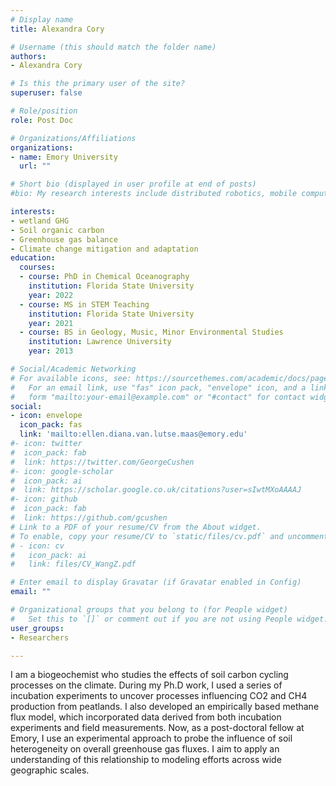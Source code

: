 ```yaml
---
# Display name
title: Alexandra Cory

# Username (this should match the folder name)
authors:
- Alexandra Cory

# Is this the primary user of the site?
superuser: false

# Role/position
role: Post Doc

# Organizations/Affiliations
organizations:
- name: Emory University
  url: ""

# Short bio (displayed in user profile at end of posts)
#bio: My research interests include distributed robotics, mobile computing and programmable matter.

interests:
- wetland GHG
- Soil organic carbon
- Greenhouse gas balance
- Climate change mitigation and adaptation
education:
  courses:
  - course: PhD in Chemical Oceanography
    institution: Florida State University
    year: 2022
  - course: MS in STEM Teaching 
    institution: Florida State University
    year: 2021
  - course: BS in Geology, Music, Minor Environmental Studies
    institution: Lawrence University
    year: 2013

# Social/Academic Networking
# For available icons, see: https://sourcethemes.com/academic/docs/page-builder/#icons
#   For an email link, use "fas" icon pack, "envelope" icon, and a link in the
#   form "mailto:your-email@example.com" or "#contact" for contact widget.
social:
- icon: envelope
  icon_pack: fas
  link: 'mailto:ellen.diana.van.lutse.maas@emory.edu'
#- icon: twitter
#  icon_pack: fab
#  link: https://twitter.com/GeorgeCushen
#- icon: google-scholar
#  icon_pack: ai
#  link: https://scholar.google.co.uk/citations?user=sIwtMXoAAAAJ
#- icon: github
#  icon_pack: fab
#  link: https://github.com/gcushen
# Link to a PDF of your resume/CV from the About widget.
# To enable, copy your resume/CV to `static/files/cv.pdf` and uncomment the lines below.
# - icon: cv
#   icon_pack: ai
#   link: files/CV_WangZ.pdf

# Enter email to display Gravatar (if Gravatar enabled in Config)
email: ""

# Organizational groups that you belong to (for People widget)
#   Set this to `[]` or comment out if you are not using People widget.
user_groups:
- Researchers

---
```


I am a biogeochemist who studies the effects of soil carbon cycling processes on the climate. During my Ph.D work, I used a series of incubation experiments to uncover processes influencing CO2 and CH4 production from peatlands. I also developed an empirically based methane flux model, which incorporated data derived from both incubation experiments and field measurements. Now, as a post-doctoral fellow at Emory, I use an experimental approach to probe the influence of soil heterogeneity on overall greenhouse gas fluxes. I aim to apply an understanding of this relationship to modeling efforts across wide geographic scales.  
